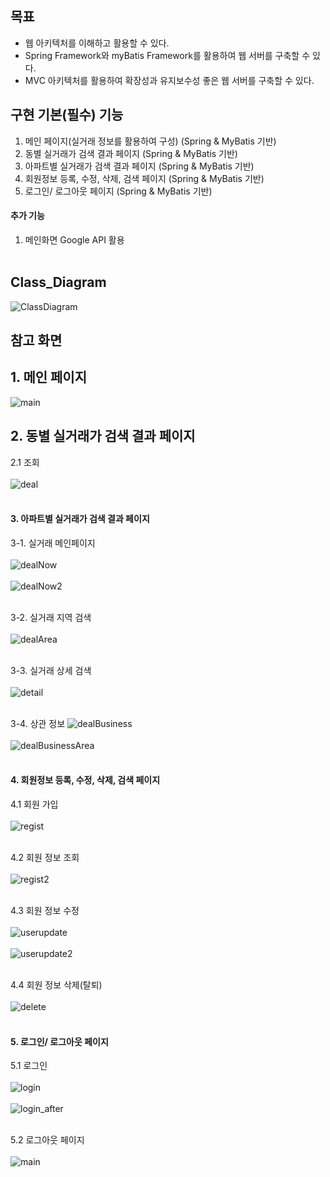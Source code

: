 ## 목표
- 웹 아키텍처를 이해하고 활용할 수 있다.
- Spring Framework와 myBatis Framework를  활용하여 웹 서버를 구축할 수 있다.
- MVC 아키텍처를 활용하여 확장성과 유지보수성 좋은 웹 서버를 구축할 수 있다. 

## 구현 기본(필수) 기능
1)  메인 페이지(실거래 정보를 활용하여 구성) (Spring & MyBatis 기반) </br>
2)  동별 실거래가 검색 결과 페이지 (Spring & MyBatis 기반) </br>
3)  아파트별 실거래가 검색 결과 페이지 (Spring & MyBatis 기반) </br>
4)  회원정보 등록, 수정, 삭제, 검색 페이지 (Spring & MyBatis 기반) </br>
5)  로그인/ 로그아웃 페이지 (Spring & MyBatis 기반)</br>

#### 추가 기능
1) 메인화면 Google API 활용</br></br>

## Class_Diagram
![ClassDiagram](./readmeImg/ClassDiagram.gif)

## 참고 화면

## 1. 메인 페이지
![main](./readmeImg/main.JPG)

## 2. 동별 실거래가 검색 결과 페이지 
2.1 조회<br><br>
![deal](./readmeImg/deal.png)<br><br>

#### 3. 아파트별 실거래가 검색 결과 페이지 

3-1. 실거래 메인페이지<br><br>
![dealNow](./readmeImg/dealNow.png)<br><br>
![dealNow2](./readmeImg/dealNow2.png)<br><br>

3-2. 실거래 지역 검색<br><br>
![dealArea](./readmeImg/dealArea.png)<br><br>

3-3. 실거래 상세 검색<br><br>
![detail](./readmeImg/detail.png)<br><br>

3-4. 상관 정보
![dealBusiness](./readmeImg/dealBusiness.png)<br><br>
![dealBusinessArea](./readmeImg/dealBusinessArea.png)<br><br>

#### 4. 회원정보 등록, 수정, 삭제, 검색 페이지 

4.1 회원 가입<br><br>
![regist](./readmeImg/regist.JPG)<br><br>

4.2 회원 정보 조회<br><br>
![regist2](./readmeImg/regist2.JPG)<br><br>

4.3 회원 정보 수정 <br><br>
![userupdate](./readmeImg/userupdate.JPG)<br><br>
![userupdate2](./readmeImg/userupdate2.JPG)<br><br>

4.4 회원 정보 삭제(탈퇴) <br><br>
![delete](./readmeImg/delete.JPG)<br><br>

#### 5. 로그인/ 로그아웃 페이지 
5.1 로그인<br><br>
![login](./readmeImg/login.JPG)<br><br>
![login_after](./readmeImg/login_after.JPG)<br><br>

5.2 로그아웃 페이지<br><br>
![main](./readmeImg/main.JPG)
